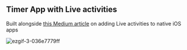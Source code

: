 ## Timer App with Live activities
Built alongside [this Medium article](https://medium.com/@reedm121/adding-live-activities-to-your-ios-app-e204c2decfc4) on adding Live activities to native iOS apps

![ezgif-3-036e7779ff](https://github.com/user-attachments/assets/b28807cc-9b97-4d05-b5e8-2237c9bb040f)
